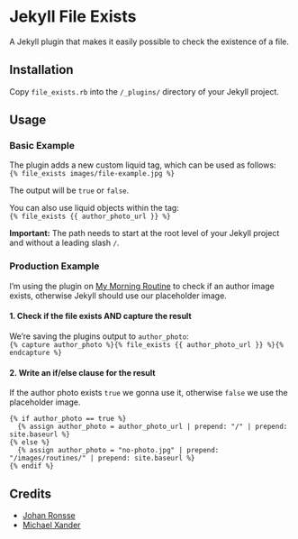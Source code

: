 # Jekyll File Exists

A Jekyll plugin that makes it easily possible to check the existence of a file.

## Installation

Copy `file_exists.rb` into the `/_plugins/` directory of your Jekyll project.

## Usage

### Basic Example

The plugin adds a new custom liquid tag, which can be used as follows:  
`{% file_exists images/file-example.jpg %}`

The output will be `true` or `false`.

You can also use liquid objects within the tag:  
`{% file_exists {{ author_photo_url }} %}`

**Important:** The path needs to start at the root level of your Jekyll project and without a leading slash `/`.

### Production Example

I’m using the plugin on [My Morning Routine](http://mymorningroutine.com) to check if an author image exists, otherwise Jekyll should use our placeholder image.

#### 1. Check if the file exists AND capture the result

We’re saving the plugins output to `author_photo`:  
`{% capture author_photo %}{% file_exists {{ author_photo_url }} %}{% endcapture %}`

#### 2. Write an if/else clause for the result

If the author photo exists `true` we gonna use it, otherwise `false` we use the placeholder image.  
```liquid
{% if author_photo == true %}
  {% assign author_photo = author_photo_url | prepend: "/" | prepend: site.baseurl %}
{% else %}
  {% assign author_photo = "no-photo.jpg" | prepend: "/images/routines/" | prepend: site.baseurl %}
{% endif %}
```

## Credits

* [Johan Ronsse](https://github.com/Wolfr/jekyll_file_exists)
* [Michael Xander](https://github.com/michaelx)